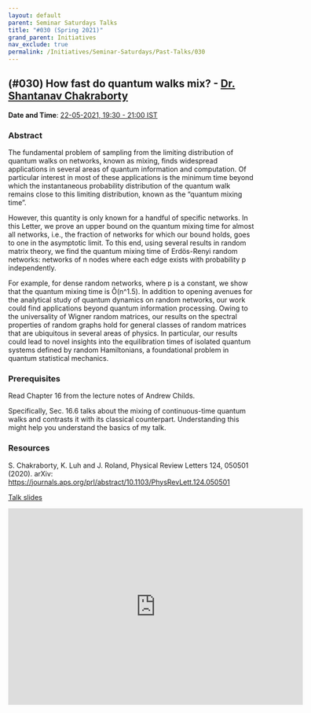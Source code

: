 ```yaml
---
layout: default
parent: Seminar Saturdays Talks
title: "#030 (Spring 2021)"
grand_parent: Initiatives
nav_exclude: true
permalink: /Initiatives/Seminar-Saturdays/Past-Talks/030
---
```


(#030) **How fast do quantum walks mix?** - [Dr. Shantanav Chakraborty](https://sites.google.com/view/shchakra)
------------

**Date and Time**: [22-05-2021, 19:30 - 21:00 IST]()

### Abstract
The fundamental problem of sampling from the limiting distribution of quantum walks on networks, known as mixing, finds widespread applications in several areas of quantum information and computation. Of particular interest in most of these applications is the minimum time beyond which the instantaneous probability distribution of the quantum walk remains close to this limiting distribution, known as the “quantum mixing time”. 

However, this quantity is only known for a handful of specific networks. In this Letter, we prove an upper bound on the quantum mixing time for almost all networks, i.e., the fraction of networks for which our bound holds, goes to one in the asymptotic limit. To this end, using several results in random matrix theory, we find the quantum mixing time of Erdös-Renyi random networks: networks of n nodes where each edge exists with probability p independently. 

For example, for dense random networks, where p is a constant, we show that the quantum mixing time is Õ(n^1.5). In addition to opening avenues for the analytical study of quantum dynamics on random networks, our work could find applications beyond quantum information processing. Owing to the universality of Wigner random matrices, our results on the spectral properties of random graphs hold for general classes of random matrices that are ubiquitous in several areas of physics. In particular, our results could lead to novel insights into the equilibration times of isolated quantum systems defined by random Hamiltonians, a foundational problem in quantum statistical mechanics.

### Prerequisites
Read Chapter 16 from the lecture notes of Andrew Childs. 

Specifically, Sec. 16.6 talks about the mixing of continuous-time quantum walks and contrasts it with its classical counterpart. Understanding this might help you understand the basics of my talk.


### Resources
S. Chakraborty, K. Luh and J. Roland, Physical Review Letters 124, 050501 (2020). 
arXiv: https://journals.aps.org/prl/abstract/10.1103/PhysRevLett.124.050501

[Talk slides](./slides_030.pdf)

<iframe width="600" height="400" src="https://youtube.com/embed/b2zyI0ywNlc
" frameborder="0" allow="accelerometer; autoplay; clipboard-write; encrypted-media; gyroscope; picture-in-picture" allowfullscreen></iframe>
